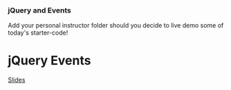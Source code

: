 ### jQuery and Events

Add your personal instructor folder should you decide to live demo some of today's starter-code!

# jQuery Events
[Slides](https://www.icloud.com/keynote/000ehQ-r6uLxZWMsRU0BNZP2A#Code_301_-_Class_2_Slides)

